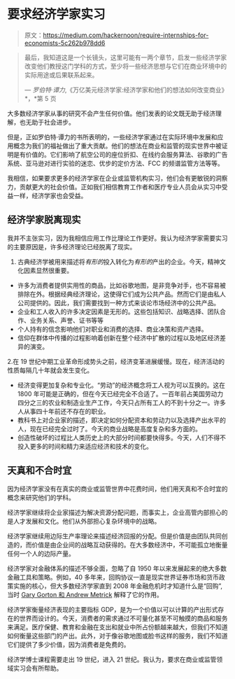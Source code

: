 # 要求经济学家实习

> 原文：<https://medium.com/hackernoon/require-internships-for-economists-5c262b978dd6>

> 最后，我知道这是一个长镜头，这里可能有一两个章节，启发一些经济学家改变他们教授这门学科的方式，至少将一些经济思想与它们在商业环境中的实际用途或后果联系起来。
> 
> — *罗伯特·谭力*,《万亿美元经济学家:经济学家和他们的想法如何改变商业》*，*第 5 页

大多数经济学家从事的研究不会产生任何价值。他们发表的论文既无助于经济理解，也无助于社会进步。

但是，正如罗伯特·谭力的书所表明的，一些经济学家通过在实际环境中发展和应用概念为我们的福祉做出了重大贡献。他们的想法在商业和监管的现实世界中被证明是有价值的。它们影响了航空公司的座位折扣、在线约会服务算法、谷歌的广告系统、亚马逊对进行实验的迷恋、优步的定价方法、FCC 的频谱监管方法等等。

我相信，如果要求更多的经济学家在企业或监管机构实习，他们会有更敏锐的洞察力，贡献更大的社会价值。正如我们相信教育工作者和医疗专业人员会从实习中受益一样，经济学家也会受益。

## 经济学家脱离现实

我并不主张实习，因为我相信应用工作比理论工作更好。我认为经济学家需要实习的主要原因是，许多经济理论已经脱离了现实。

1.  古典经济学被用来描述将*有形的*投入转化为*有形的*产出的企业。今天，精神文化因素显然很重要。

*   许多为消费者提供实用性的商品，比如谷歌地图，是非竞争对手，也不容易被排除在外。根据经典经济理论，这使得它们成为公共产品。然而它们是由私人公司提供的。因此，我们需要找到一种方式来谈论市场经济中的公共产品。
*   企业和工人收入的许多决定因素是无形的。这些包括知识、战略选择、团队合作、业务关系、声誉、证书等等
*   个人持有的信念影响他们对职业和消费的选择、商业决策和资产选择。
*   信仰在群体中传播的过程影响着创新在整个经济中扩散的过程以及地区经济差异的演变。

2.在 19 世纪中期工业革命形成势头之前，经济变革进展缓慢。现在，经济活动的性质每隔几十年就会发生变化。

*   经济变得更加复杂和专业化。“劳动”的经济概念将工人视为可以互换的。这在 1800 年可能是正确的，但在今天已经完全不合适了。一百年前占美国劳动力四分之三的农业和制造业生产工作，今天只占所有工人的不到十分之一。许多人从事四十年前还不存在的职业。
*   教科书上对企业家的描述，即决定如何分配资本和劳动力以及选择产出水平的人，现在已经完全过时了。今天的商业战略是高度复杂和多方面的。
*   创造性破坏的过程比人类历史上的大部分时间都要快得多。今天，人们不得不投入更多的时间和精力来适应经济和技术的变化。

## 天真和不合时宜

因为经济学家没有在真实的商业或监管世界中花费时间，他们用天真和不合时宜的概念来研究他们的学科。

经济学家继续将企业家描述为解决资源分配问题，而事实上，企业高管内部担心的是人才发展和文化。他们从外部担心复杂环境中的战略。

经济学家继续用边际生产率理论来描述经济回报的分配。但是价值是由团队共同创造的，而价值是由企业间的战略互动获得的。在大多数经济中，不可能孤立地衡量任何一个人的边际产量。

经济学家对金融体系的描述不够全面，忽略了自 1950 年以来发展起来的绝大多数金融工具和策略。例如，40 多年来，回购协议一直是现实世界证券市场和货币政策实施的核心，但大多数经济学家直到 2008 年金融危机时才知道什么是“回购”,当时 [Gary Gorton 和 Andrew Metrick](http://www.nber.org/papers/w15223) 解释了它的作用。

经济学家衡量经济表现的主要指标 GDP，是为一个价值以可以计算的产出形式存在的世界而设计的。今天，消费者的需求通过不可量化甚至不可触摸的商品和服务来满足。医疗保健、教育和金融在支出和就业中所占份额越来越大，但我们不知道如何衡量这些部门的产出。此外，对于像谷歌地图或脸书这样的服务，我们不知道它们提供了多少价值，因为消费者是免费的。

经济学博士课程需要走出 19 世纪，进入 21 世纪。我认为，要求在商业或监管领域实习会有所帮助。